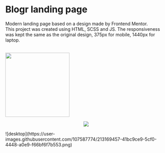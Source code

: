 # Blogr landing page

Modern landing page based on a design made by Frontend Mentor.  
This project was created using HTML, SCSS and JS. The responsiveness was kept the same as the original design, 375px for mobile, 1440px for laptop.
<br>
<br>
<p align="left">
<img src="https://user-images.githubusercontent.com/107587774/213169596-54568002-4f31-4cf3-8acc-078abd208034.png" | width=200>
</p>
<p align="center">
<img src="https://user-images.githubusercontent.com/107587774/213169603-92d226ff-515a-4a16-8ace-491f1e48fee3.png">
</p>
![desktop](https://user-images.githubusercontent.com/107587774/213169457-41bc9ce9-5cf0-4448-a0e9-f66bf6f7b553.png)
